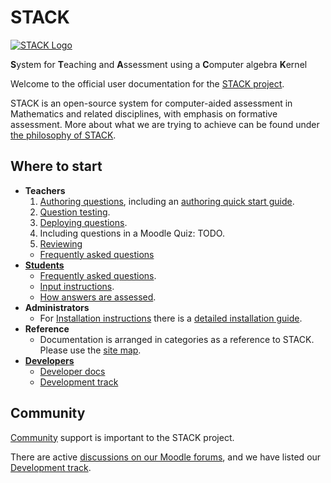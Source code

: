 # STACK

[![STACK Logo](%CONTENT/logo-trans.png)](About/Logo)

**S**ystem for **T**eaching and **A**ssessment using a **C**omputer algebra **K**ernel

Welcome to the official user documentation for the [STACK project](About/).

STACK is an open-source system for computer-aided assessment in Mathematics and related disciplines, with emphasis on formative assessment.
More about what we are trying to achieve can be found under [the philosophy of STACK](About/The_philosophy_of_STACK).

## Where to start ##

* **Teachers**
  1. [Authoring questions](Authoring/index.md), including an [authoring quick start guide](Authoring/Authoring_quick_start).
  2. [Question testing](Authoring/Testing).
  3. [Deploying questions](Authoring/Deploying).
  4. Including questions in a Moodle Quiz: TODO.
  5. [Reviewing](Authoring/Reviewing)
  *  [Frequently asked questions](Authoring/Author_FAQ)
* [**Students**](Students/)
  * [Frequently asked questions](Students/FAQ).
  * [Input instructions](Students/Answer_input).
  * [How answers are assessed](Students/Answer_assessment).
* **Administrators**
  * For [Installation instructions](Installation/) there is a [detailed installation guide](Installation/Installation_instructions). 
* **Reference**
  * Documentation is arranged in categories as a reference to STACK.  Please use the [site map](Site_map).
* **[Developers]()**
  * [Developer docs](Developer/)
  * [Development track](Developer/Development_track)

## Community ##

[Community](Community/) support is important to the STACK project.

There are active [discussions on our Moodle forums](http://stack.bham.ac.uk/live/course/view.php?id=16), and we have listed our [Development track](Developer/Development_track).
